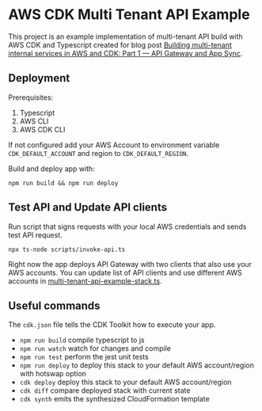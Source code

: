 # AWS CDK Multi Tenant API Example

This project is an example implementation of multi-tenant API build with AWS CDK and Typescript created for
blog post [Building multi-tenant internal services in AWS and CDK: Part 1 — API Gateway and App Sync](https://filippfediakov.medium.com/building-multi-tenant-internal-services-in-aws-and-cdk-part-1-api-gateway-and-app-sync-475d97faa1e7).

## Deployment

Prerequisites: 

1. Typescript
2. AWS CLI
3. AWS CDK CLI

If not configured add your AWS Account to environment variable `CDK_DEFAULT_ACCOUNT` and region to `CDK_DEFAULT_REGION`. 

Build and deploy app with: 

```
npm run build && npm run deploy
```

## Test API and Update API clients

Run script that signs requests with your local AWS credentials and sends test API request.

```
npx ts-node scripts/invoke-api.ts
```

Right now the app deploys API Gateway with two clients that also use your AWS accounts.
You can update list of API clients and use different AWS accounts in [multi-tenant-api-example-stack.ts](https://github.com/filletofish/aws-cdk-multi-tenant-api-example/blob/main/lib/multi-tenant-api-example-stack.ts#L17-L32).

## Useful commands

The `cdk.json` file tells the CDK Toolkit how to execute your app.

* `npm run build`   compile typescript to js
* `npm run watch`   watch for changes and compile
* `npm run test`    perform the jest unit tests
* `npm run deploy`  to deploy this stack to your default AWS account/region with hotswap option
* `cdk deploy`      deploy this stack to your default AWS account/region
* `cdk diff`        compare deployed stack with current state
* `cdk synth`       emits the synthesized CloudFormation template

